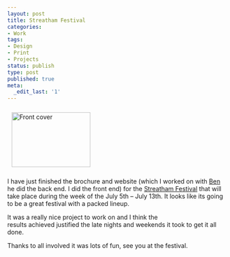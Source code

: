 ```yaml
---
layout: post
title: Streatham Festival
categories:
- Work
tags:
- Design
- Print
- Projects
status: publish
type: post
published: true
meta:
  _edit_last: '1'
---
```

<img class="alignleft size-medium wp-image-20" style="margin:10px;" src="http://gavinwye.gavinwye.com/wp-content/uploads/2008/06/sf08_v15-spreads_page_1.png?w=300" alt="Front cover" width="180" height="125" />

I have just finished the brochure and website (which I worked on with <a title="Ben's blog" href="http://www.redbeard.org.uk/" target="_blank">Ben</a> he did the back end. I did the front end) for the <a title="Streatham Festival website" href="http://www.streathamfestival.com" target="_blank">Streatham Festival</a> that will take place during the week of the July 5th – July 13th. It looks like its going to be a great festival with a packed lineup.

It was a really nice project to work on and I think the results achieved justified the late nights and weekends it took to get it all done.

Thanks to all involved it was lots of fun, see you at the festival.
